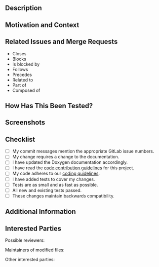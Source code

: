 <!---
Provide a general summary of your changes in the Title above. Use the prefix "WIP:" if this is a work-in-progress merge request.
-->

<!---
Note that anything between these delimiters is a comment that will not appear in the merge request description once created.
-->

<!---
Assignees:  If you know anyone who should likely handle bringing this merge request to completion or who should review it, select them from the Assignees drop-down on the right.
-->

<!---
Labels: Update the label of the issue(s) addressed by this merge request to "Under Review".
-->

## Description
<!--- Describe your changes in detail. -->

## Motivation and Context
<!--- Why is this change required?  What problem does it solve? -->

## Related Issues and Merge Requests
<!---
If applicable, let us know how this merge request is related to any other open issues or pull requests:
-->
* Closes
* Blocks
* Is blocked by
* Follows
* Precedes
* Related to
* Part of
* Composed of

## How Has This Been Tested?
<!---
Please describe in detail how you tested your changes.  Include details of your testing environment and the tests you ran to see how your change affects other areas of the code. Consider including configure, build, and test log files.
-->

## Screenshots
<!--- Not obligatory, but is there anything pertinent that everybody should see? -->

## Checklist
<!---
Go over all the following points, and put an `x` in all the boxes that apply. If you are unsure about any of these, please ask; we are here to help.
-->
- [ ] My commit messages mention the appropriate GitLab issue numbers.
- [ ] My change requires a change to the documentation.
- [ ] I have updated the Doxygen documentation accordingly.
- [ ] I have read the [code contribution guidelines](https://gitlab.lrz.de/baci/baci/blob/master/CONTRIBUTING.md) for this project.
- [ ] My code adheres to our [coding guidelines](https://gitlab.lrz.de/baci/baci/wikis/Baci-development-guidelines).
- [ ] I have added tests to cover my changes.
- [ ] Tests are as small and as fast as possible.
- [ ] All new and existing tests passed.
- [ ] These changes maintain backwards compatibility.

## Additional Information
<!--- Anything else your fellow developers need to know in evaluating this merge request? -->

## Interested Parties
<!---
If there's anyone you think should be looped in on this merge request, feel free to @mention them here. In particular, @mention possible reviewers as well as the maintainers of all the files you've touched.
-->

Possible reviewers:

Maintainers of modified files:

Other interested parties:


